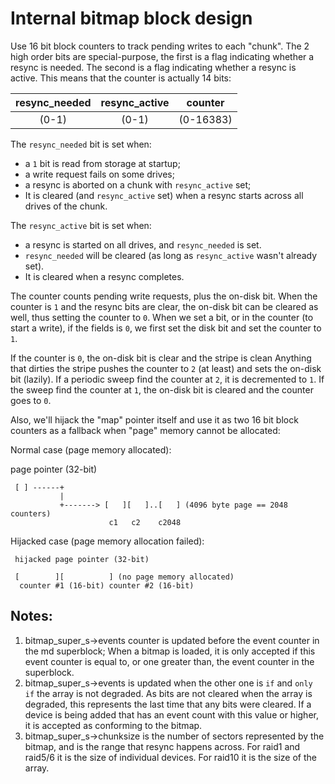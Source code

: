 # Internal bitmap block design

Use 16 bit block counters to track pending writes to each "chunk".
The 2 high order bits are special-purpose, the first is a flag indicating
whether a resync is needed.  The second is a flag indicating whether a
resync is active. This means that the counter is actually 14 bits:

| resync_needed | resync_active |   counter |
|     :----:    |     :----:    |   :----:  |
|     (0-1)     |      (0-1)    | (0-16383) |

The `resync_needed` bit is set when:
- a `1` bit is read from storage at startup;
- a write request fails on some drives;
- a resync is aborted on a chunk with `resync_active` set;
- It is cleared (and `resync_active` set) when a resync starts across all drives of the chunk.

The `resync_active` bit is set when:
- a resync is started on all drives, and `resync_needed` is set.
- `resync_needed` will be cleared (as long as `resync_active` wasn't already set).
- It is cleared when a resync completes.

The counter counts pending write requests, plus the on-disk bit.
When the counter is `1` and the resync bits are clear, the on-disk
bit can be cleared as well, thus setting the counter to `0`.
When we set a bit, or in the counter (to start a write), if the fields is
`0`, we first set the disk bit and set the counter to `1`.

If the counter is `0`, the on-disk bit is clear and the stripe is clean
Anything that dirties the stripe pushes the counter to `2` (at least)
and sets the on-disk bit (lazily).
If a periodic sweep find the counter at `2`, it is decremented to `1`.
If the sweep find the counter at `1`, the on-disk bit is cleared and the
counter goes to `0`.

Also, we'll hijack the "map" pointer itself and use it as two 16 bit block
counters as a fallback when "page" memory cannot be allocated:

Normal case (page memory allocated):

page pointer (32-bit)

     [ ] ------+
               |
               +-------> [   ][   ]..[   ] (4096 byte page == 2048 counters)
                          c1   c2    c2048

 Hijacked case (page memory allocation failed):

     hijacked page pointer (32-bit)

     [		  ][		  ] (no page memory allocated)
      counter #1 (16-bit) counter #2 (16-bit)


## Notes:
1. bitmap_super_s->events counter is updated before the event counter in the md superblock;
   When a bitmap is loaded, it is only accepted if this event counter is equal
   to, or one greater than, the event counter in the superblock.
2. bitmap_super_s->events is updated when the other one is `if` and `only if` the
   array is not degraded.  As bits are not cleared when the array is degraded,
   this represents the last time that any bits were cleared. If a device is being
   added that has an event count with this value or higher, it is accepted
   as conforming to the bitmap.
3. bitmap_super_s->chunksize is the number of sectors represented by the bitmap,
   and is the range that  resync happens across.  For raid1 and raid5/6 it is the
   size of individual devices.  For raid10 it is the size of the array.
